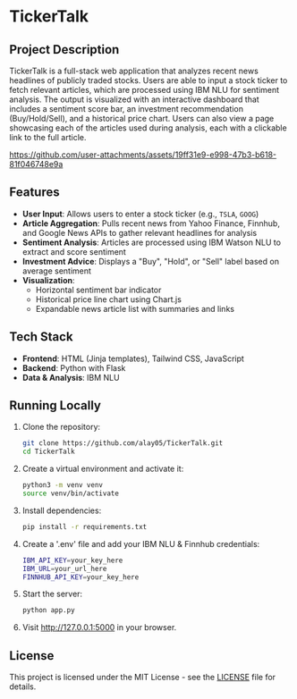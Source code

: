 # TickerTalk

## Project Description

TickerTalk is a full-stack web application that analyzes recent news headlines of publicly traded stocks. Users are able to input a stock ticker to fetch relevant articles, which are processed using IBM NLU for sentiment analysis. The output is visualized with an interactive dashboard that includes a sentiment score bar, an investment recommendation (Buy/Hold/Sell), and a historical price chart. Users can also view a page showcasing each of the articles used during analysis, each with a clickable link to the full article.

https://github.com/user-attachments/assets/19ff31e9-e998-47b3-b618-81f046748e9a

## Features

- **User Input**: Allows users to enter a stock ticker (e.g., `TSLA`, `GOOG`)
- **Article Aggregation**: Pulls recent news from Yahoo Finance, Finnhub, and Google News APIs to gather relevant headlines for analysis
- **Sentiment Analysis**: Articles are processed using IBM Watson NLU to extract and score sentiment
- **Investment Advice**: Displays a "Buy", "Hold", or "Sell" label based on average sentiment
- **Visualization**:
  - Horizontal sentiment bar indicator
  - Historical price line chart using Chart.js
  - Expandable news article list with summaries and links

## Tech Stack

- **Frontend**: HTML (Jinja templates), Tailwind CSS, JavaScript
- **Backend**: Python with Flask
- **Data & Analysis**: IBM NLU

## Running Locally
1. Clone the repository:
   ```bash
   git clone https://github.com/alay05/TickerTalk.git
   cd TickerTalk
2. Create a virtual environment and activate it:
   ```bash
   python3 -m venv venv
   source venv/bin/activate
3. Install dependencies:
   ```bash
   pip install -r requirements.txt
4. Create a '.env' file and add your IBM NLU & Finnhub credentials:
   ```bash
   IBM_API_KEY=your_key_here
   IBM_URL=your_url_here
   FINNHUB_API_KEY=your_key_here
5. Start the server:
   ```bash
   python app.py
6. Visit http://127.0.0.1:5000 in your browser.

## License

This project is licensed under the MIT License - see the [LICENSE](LICENSE) file for details.
